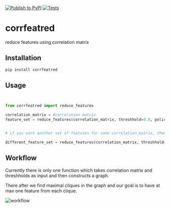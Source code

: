 
[![Publish to PyPI](https://github.com/abhi-glitchhg/corrfeatred/actions/workflows/publish.yml/badge.svg)](https://github.com/abhi-glitchhg/corrfeatred/actions/workflows/publish.yml) [![Tests](https://github.com/abhi-glitchhg/corrfeatred/actions/workflows/test.yml/badge.svg)](https://github.com/abhi-glitchhg/corrfeatred/actions/workflows/test.yml)

# corrfeatred

reduce features using correlation matrix 

## Installation 

```bash
pip install corrfeatred
```


## Usage 

```python


from corrfeatred import reduce_features

correlation_matrix = #correlation matrix
feature_set = reduce_features(correlation_matrix, threshhold=0.8, policy='min')


# if you want another set of features for same correlation matrix, then use random seed to change the output.

different_feature_set = reduce_features(correlation_matrix, threshhold=0.8, policy='min', random_state = 42)
```


## Workflow

Currently there is only one function which takes correlation matrix and threshholds as input and then constructs a graph. 

There after we find maximal cliques in the graph and our goal is to have at max one feature from each clique.

![workflow](https://github.com/abhi-glitchhg/corrfeatred/assets/72816663/731c0be4-75a0-4355-b4aa-7682d7759d38)





